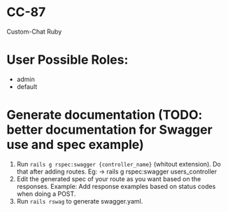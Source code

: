 # CC-87
Custom-Chat Ruby

# User Possible Roles:
- admin
- default

# Generate documentation (TODO: better documentation for Swagger use and spec example)
1. Run `rails g rspec:swagger {controller_name}` (whitout extension). Do that after adding routes.
		Eg: -> rails g rspec:swagger users_controller
2. Edit the generated spec of your route as you want based on the responses. Example: Add response examples based on status codes when doing a POST. 
3. Run `rails rswag` to generate swagger.yaml.
